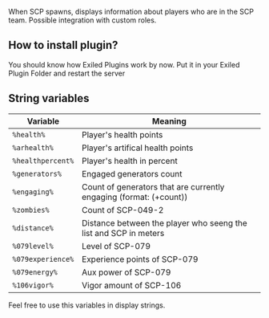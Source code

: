 When SCP spawns, displays information about players who are in the SCP team. Possible integration with custom roles.

## How to install plugin?
You should know how Exiled Plugins work by now. Put it in your Exiled Plugin Folder and restart the server

## String variables
| Variable  | Meaning |
| ------------- | ------------- |
| `%health%` | Player's health points | 
| `%arhealth%`  | Player's artifical health points |
| `%healthpercent%`  | Player's health in percent |
| `%generators%`  | Engaged generators count  |
| `%engaging%`  | Count of generators that are currently engaging (format: (+count)) |
| `%zombies%`  | Count of SCP-049-2 |
| `%distance%` | Distance between the player who seeng the list and SCP in meters |
| `%079level%` | Level of SCP-079 |
| `%079experience%` | Experience points of SCP-079 |
| `%079energy%` | Aux power of SCP-079 |
| `%106vigor%` | Vigor amount of SCP-106 |

Feel free to use this variables in display strings.
